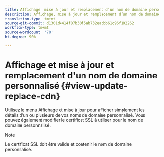 ```yaml
---
title: Affichage, mise à jour et remplacement d’un nom de domaine personnalisé
description: Affichage, mise à jour et remplacement d’un nom de domaine personnalisé
translation-type: tm+mt
source-git-commit: d1301d4414f87b30f5ab732eacbb61c96f102262
workflow-type: tm+mt
source-wordcount: '70'
ht-degree: 90%

---
```



# Affichage et mise à jour et remplacement d&#39;un nom de domaine personnalisé {#view-update-replace-cdn}

Utilisez le menu Affichage et mise à jour pour afficher simplement les détails d’un ou plusieurs de vos noms de domaine personnalisé.
Vous pouvez également modifier le certificat SSL à utiliser pour le nom de domaine personnalisé.

>[!NOTE]
>Le certificat SSL doit être valide et contenir le nom de domaine personnalisé.


